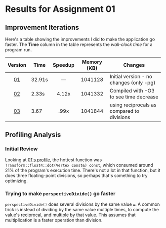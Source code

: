 # Results for Assignment 01

## Improvement Iterations

Here's a table showing the improvements I did to make the application go faster.  The **Time** column in the table represents the _wall-clock time_ for a program run.

| Version | Time | Speedup | Memory (KB) | Changes |
| :-----: | ---- | :-----: | :------: | ------- |
| [01](01.cpp) | 32.91s | &mdash; | 1041128 | Initial version - no changes (only -pg) |
| [02](01.cpp)| 2.33s | 4.12x | 1041332 | Compiled with -O3 to see time decrease |
| [03](03.cpp) | 3.67 | .99x| 1041844 | using reciprocals as compared to divisions

## Profiling Analysis

### Initial Review

Looking at [01's profile](01.prof), the hottest function was `Transform::float4::dot(Vertex const&) const`, which consumed around 21% of the program's execution time.  There's not a lot in that function, but it does three floating-point divisions, so perhaps that's something to try optimizing.

### Trying to make `perspectiveDivide()` go faster

`perspectiveDivide()` does several divisions by the same value `w`.  A common trick is instead of dividing by the same value multiple times, to compute the value's reciprocal, and multiple by that value.  This assumes that multiplication is a faster operation than division.
